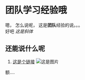 团队学习经验哦
=================

嗯， 怎么说呢， 这是**团队**经验的说。。。 <br />
好吧 *这是斜体*

还能说什么呢
-----------------
1. [这是个链接](https://github.com/letianpai/diary.letian/blob/master/README.md)
![这是图片](http://c.hiphotos.baidu.com/pic/w%3D2048/sign=e6303db75fdf8db1bc2e7b643d1bdc54/9e3df8dcd100baa177417b944610b912c8fc2eab.jpg)

额....

